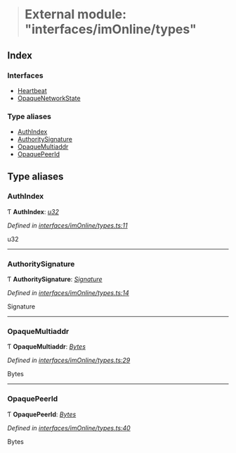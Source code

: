 > # External module: "interfaces/imOnline/types"

## Index

### Interfaces

* [Heartbeat](../interfaces/_interfaces_imonline_types_.heartbeat.md)
* [OpaqueNetworkState](../interfaces/_interfaces_imonline_types_.opaquenetworkstate.md)

### Type aliases

* [AuthIndex](_interfaces_imonline_types_.md#authindex)
* [AuthoritySignature](_interfaces_imonline_types_.md#authoritysignature)
* [OpaqueMultiaddr](_interfaces_imonline_types_.md#opaquemultiaddr)
* [OpaquePeerId](_interfaces_imonline_types_.md#opaquepeerid)

## Type aliases

###  AuthIndex

Ƭ **AuthIndex**: *[u32](../interfaces/_interfaceregistry_.interfaceregistry.md#u32)*

*Defined in [interfaces/imOnline/types.ts:11](https://github.com/polkadot-js/api/blob/411d432/packages/types/src/interfaces/imOnline/types.ts#L11)*

u32

___

###  AuthoritySignature

Ƭ **AuthoritySignature**: *[Signature](../interfaces/_interfaceregistry_.interfaceregistry.md#signature)*

*Defined in [interfaces/imOnline/types.ts:14](https://github.com/polkadot-js/api/blob/411d432/packages/types/src/interfaces/imOnline/types.ts#L14)*

Signature

___

###  OpaqueMultiaddr

Ƭ **OpaqueMultiaddr**: *[Bytes](../classes/_primitive_bytes_.bytes.md)*

*Defined in [interfaces/imOnline/types.ts:29](https://github.com/polkadot-js/api/blob/411d432/packages/types/src/interfaces/imOnline/types.ts#L29)*

Bytes

___

###  OpaquePeerId

Ƭ **OpaquePeerId**: *[Bytes](../classes/_primitive_bytes_.bytes.md)*

*Defined in [interfaces/imOnline/types.ts:40](https://github.com/polkadot-js/api/blob/411d432/packages/types/src/interfaces/imOnline/types.ts#L40)*

Bytes
